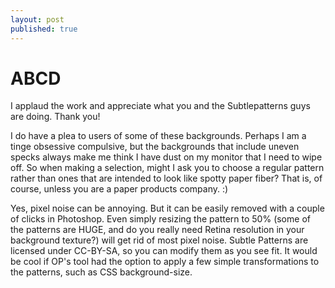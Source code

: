 ```yaml
---
layout: post
published: true
---
```


# ABCD

I applaud the work and appreciate what you and the Subtlepatterns guys are doing. Thank you!

I do have a plea to users of some of these backgrounds. Perhaps I am a tinge obsessive compulsive, but the backgrounds that include uneven specks always make me think I have dust on my monitor that I need to wipe off. So when making a selection, might I ask you to choose a regular pattern rather than ones that are intended to look like spotty paper fiber? That is, of course, unless you are a paper products company. :)

Yes, pixel noise can be annoying. But it can be easily removed with a couple of clicks in Photoshop. Even simply resizing the pattern to 50% (some of the patterns are HUGE, and do you really need Retina resolution in your background texture?) will get rid of most pixel noise. Subtle Patterns are licensed under CC-BY-SA, so you can modify them as you see fit. It would be cool if OP's tool had the option to apply a few simple transformations to the patterns, such as CSS background-size.